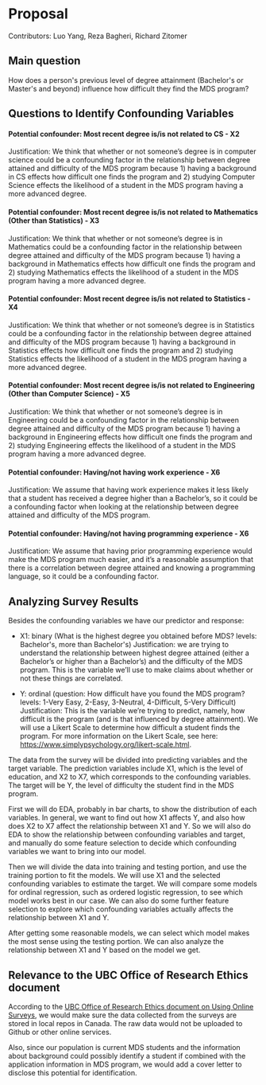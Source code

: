 # Proposal

Contributors: Luo Yang, Reza Bagheri, Richard Zitomer

## Main question
How does a person's previous level of degree attainment (Bachelor's or Master's and beyond) influence how difficult they find the MDS program?

## Questions to Identify Confounding Variables

#### Potential confounder: Most recent degree is/is not related to CS - X2
Justification: We think that whether or not someone’s degree is in computer science could be a confounding factor in the relationship between degree attained and difficulty of the MDS program because 1) having a background in CS effects how difficult one finds the program and 2) studying Computer Science effects the likelihood of a student in the MDS program having a more advanced degree.

#### Potential confounder: Most recent degree is/is not related to Mathematics (Other than Statistics) - X3
Justification: We think that whether or not someone’s degree is in Mathematics could be a confounding factor in the relationship between degree attained and difficulty of the MDS program because 1) having a background in Mathematics effects how difficult one finds the program and 2) studying Mathematics effects the likelihood of a student in the MDS program having a more advanced degree.

#### Potential confounder: Most recent degree is/is not related to Statistics - X4
Justification: We think that whether or not someone’s degree is in Statistics could be a confounding factor in the relationship between degree attained and difficulty of the MDS program because 1) having a background in Statistics effects how difficult one finds the program and 2) studying Statistics effects the likelihood of a student in the MDS program having a more advanced degree.

#### Potential confounder: Most recent degree is/is not related to Engineering (Other than Computer Science) - X5
Justification: We think that whether or not someone’s degree is in Engineering could be a confounding factor in the relationship between degree attained and difficulty of the MDS program because 1) having a background in Engineering effects how difficult one finds the program and 2) studying Engineering effects the likelihood of a student in the MDS program having a more advanced degree.

#### Potential confounder: Having/not having work experience - X6
Justification: We assume that having work experience makes it less likely that a student has received a degree higher than a Bachelor’s, so it could be a confounding factor when looking at the relationship between degree attained and difficulty of the MDS program.

#### Potential confounder: Having/not having programming experience - X6
Justification: We assume that having prior programming experience would make the MDS program much easier, and it’s a reasonable assumption that there is a correlation between degree attained and knowing a programming language, so it could be a confounding factor.

## Analyzing Survey Results

Besides the confounding variables we have our predictor and response:

- X1: binary (What is the highest degree you obtained before MDS? levels: Bachelor's, more than Bachelor's)
Justification: we are trying to understand the relationship between highest degree attained (either a Bachelor’s or higher than a Bachelor’s) and the difficulty of the MDS program. This is the variable we’ll use to make claims about whether or not these things are correlated.

- Y: ordinal (question: How difficult have you found the MDS program? levels: 1-Very Easy, 2-Easy, 3-Neutral, 4-Difficult, 5-Very Difficult)
Justification: This is the variable we’re trying to predict, namely, how difficult is the program (and is that influenced by degree attainment). We will use a Likert Scale to determine how difficult a student finds the program. For more information on the Likert Scale, see here: https://www.simplypsychology.org/likert-scale.html.

The data from the survey will be divided into predicting variables and the target variable. The prediction variables include X1, which is the level of education, and X2 to X7, which corresponds to the confounding variables. The target will be Y, the level of difficulty the student find in the MDS program.

First we will do EDA, probably in bar charts, to show the distribution of each variables. In general, we want to find out how X1 affects Y, and also how does X2 to X7 affect the relationship between X1 and Y. So we will also do EDA to show the relationship between confounding variables and target, and manually do some feature selection to decide which confounding variables we want to bring into our model.

Then we will divide the data into training and testing portion, and use the training portion to fit the models. We will use X1 and the selected confounding variables to estimate the target. We will compare some models for ordinal regression, such as ordered logistic regression, to see which model works best in our case. We can also do some further feature selection to explore which confounding variables actually affects the relationship between X1 and Y.

After getting some reasonable models, we can select which model makes the most sense using the testing portion. We can also analyze the relationship between X1 and Y based on the model we get.


## Relevance to the UBC Office of Research Ethics document

According to the [UBC Office of Research Ethics document on Using Online Surveys](https://ethics.research.ubc.ca/sites/ore.ubc.ca/files/documents/Online_Survey-GN.pdf), we would make sure the data collected from the surveys are stored in local repos in Canada. The raw data would not be uploaded to Github or other online services.

Also, since our population is current MDS students and the information about background could possibly identify a student if combined with the application information in MDS program, we would add a cover letter to disclose this potential for identification.

